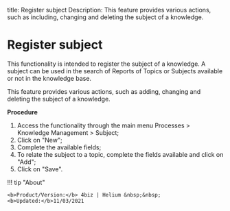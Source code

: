 title: Register subject
Description: This feature provides various actions, such as including, changing and deleting the subject of a knowledge.

# Register subject

This functionality is intended to register the subject of a knowledge. A subject can be used in the search of Reports of Topics or Subjects available or not in the knowledge base.

This feature provides various actions, such as adding, changing and deleting the subject of a knowledge.

**Procedure**

1. Access the functionality through the main menu Processes > Knowledge Management > Subject;
2. Click on "New";
3. Complete the available fields;
4. To relate the subject to a topic, complete the fields available and click on "Add";
5. Click on "Save".



!!! tip "About"

    <b>Product/Version:</b> 4biz | Helium &nbsp;&nbsp;
    <b>Updated:</b>11/03/2021
